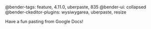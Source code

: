 @bender-tags: feature, 4.11.0, uberpaste, 835
@bender-ui: collapsed
@bender-ckeditor-plugins: wysiwygarea, uberpaste, resize

Have a fun pasting from Google Docs!
